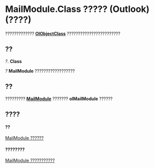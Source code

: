
# MailModule.Class ????? (Outlook)(????)

?????????????  **[OlObjectClass](33d724b3-df3c-2a7f-a80f-93b66d96f588.md)** ????????????????????????


## ??

 _?_. **Class**

 _?_ **MailModule** ??????????????????


## ??

?????????  **[MailModule](df20efe5-be5c-952d-c6b7-20c20a83fda0.md)** ??????? **olMailModule** ??????


## ????


#### ??


[MailModule ??????](df20efe5-be5c-952d-c6b7-20c20a83fda0.md)
#### ????????


[MailModule ???????????](http://msdn.microsoft.com/library/a7ada12a-7075-b0ca-ec00-0556b7753747%28Office.15%29.aspx)